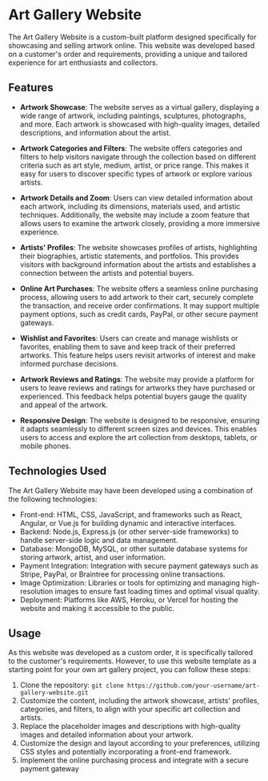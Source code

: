 # Art Gallery Website

The Art Gallery Website is a custom-built platform designed specifically for showcasing and selling artwork online. This website was developed based on a customer's order and requirements, providing a unique and tailored experience for art enthusiasts and collectors.

## Features


- **Artwork Showcase**: The website serves as a virtual gallery, displaying a wide range of artwork, including paintings, sculptures, photographs, and more. Each artwork is showcased with high-quality images, detailed descriptions, and information about the artist.

- **Artwork Categories and Filters**: The website offers categories and filters to help visitors navigate through the collection based on different criteria such as art style, medium, artist, or price range. This makes it easy for users to discover specific types of artwork or explore various artists.

- **Artwork Details and Zoom**: Users can view detailed information about each artwork, including its dimensions, materials used, and artistic techniques. Additionally, the website may include a zoom feature that allows users to examine the artwork closely, providing a more immersive experience.

- **Artists' Profiles**: The website showcases profiles of artists, highlighting their biographies, artistic statements, and portfolios. This provides visitors with background information about the artists and establishes a connection between the artists and potential buyers.

- **Online Art Purchases**: The website offers a seamless online purchasing process, allowing users to add artwork to their cart, securely complete the transaction, and receive order confirmations. It may support multiple payment options, such as credit cards, PayPal, or other secure payment gateways.

- **Wishlist and Favorites**: Users can create and manage wishlists or favorites, enabling them to save and keep track of their preferred artworks. This feature helps users revisit artworks of interest and make informed purchase decisions.

- **Artwork Reviews and Ratings**: The website may provide a platform for users to leave reviews and ratings for artworks they have purchased or experienced. This feedback helps potential buyers gauge the quality and appeal of the artwork.

- **Responsive Design**: The website is designed to be responsive, ensuring it adapts seamlessly to different screen sizes and devices. This enables users to access and explore the art collection from desktops, tablets, or mobile phones.

## Technologies Used

The Art Gallery Website may have been developed using a combination of the following technologies:

- Front-end: HTML, CSS, JavaScript, and frameworks such as React, Angular, or Vue.js for building dynamic and interactive interfaces.
- Backend: Node.js, Express.js (or other server-side frameworks) to handle server-side logic and data management.
- Database: MongoDB, MySQL, or other suitable database systems for storing artwork, artist, and user information.
- Payment Integration: Integration with secure payment gateways such as Stripe, PayPal, or Braintree for processing online transactions.
- Image Optimization: Libraries or tools for optimizing and managing high-resolution images to ensure fast loading times and optimal visual quality.
- Deployment: Platforms like AWS, Heroku, or Vercel for hosting the website and making it accessible to the public.

## Usage

As this website was developed as a custom order, it is specifically tailored to the customer's requirements. However, to use this website template as a starting point for your own art gallery project, you can follow these steps:

1. Clone the repository: `git clone https://github.com/your-username/art-gallery-website.git`
2. Customize the content, including the artwork showcase, artists' profiles, categories, and filters, to align with your specific art collection and artists.
3. Replace the placeholder images and descriptions with high-quality images and detailed information about your artwork.
4. Customize the design and layout according to your preferences, utilizing CSS styles and potentially incorporating a front-end framework.
5. Implement the online purchasing process and integrate with a secure payment gateway
